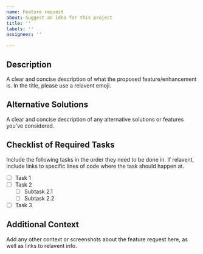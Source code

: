 ```yaml
---
name: Feature request
about: Suggest an idea for this project
title: ''
labels: ''
assignees: ''

---
```


## Description

A clear and concise description of what the proposed feature/enhancement is.
In the title, please use a relavent emoji.

## Alternative Solutions

A clear and concise description of any alternative solutions or features you've considered.

## Checklist of Required Tasks

Include the following tasks in the order they need to be done in.
If relavent, include links to specific lines of code where the task should happen at.

- [ ] Task 1
- [ ] Task 2
  - [ ] Subtask 2.1
  - [ ] Subtask 2.2
- [ ] Task 3

## Additional Context

Add any other context or screenshots about the feature request here,
as well as links to relavent info.
